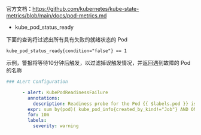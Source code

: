 官方文档：<https://github.com/kubernetes/kube-state-metrics/blob/main/docs/pod-metrics.md>

- kube_pod_status_ready

下面的查询将过滤出所有具有失败的就绪状态的 Pod

```
kube_pod_status_ready{condition="false"} == 1
```

示例，警报将等待10分钟后触发，以过滤掉误触发情况，并返回遇到故障的 Pod 的名称

```yaml
### ALert Configuration

      - alert: KubePodReadinessFailure
        annotations:
          description: Readiness probe for the Pod {{ $labels.pod }} is failing for last 10 minutes
        expr: sum by(pod)( kube_pod_info{created_by_kind!="Job"} AND ON (pod, namespace) kube_pod_status_ready{condition="false"} == 1) > 0
        for: 10m
        labels:
          severity: warning
```

